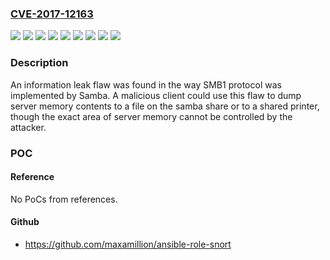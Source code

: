 ### [CVE-2017-12163](https://cve.mitre.org/cgi-bin/cvename.cgi?name=CVE-2017-12163)
![](https://img.shields.io/static/v1?label=Product&message=Red%20Hat%20Enterprise%20Linux%206&color=blue)
![](https://img.shields.io/static/v1?label=Product&message=Red%20Hat%20Enterprise%20Linux%207&color=blue)
![](https://img.shields.io/static/v1?label=Product&message=Red%20Hat%20Gluster%20Storage%203.3%20for%20RHEL%206&color=blue)
![](https://img.shields.io/static/v1?label=Product&message=Red%20Hat%20Gluster%20Storage%203.3%20for%20RHEL%207&color=blue)
![](https://img.shields.io/static/v1?label=Version&message=!%200%3A3.6.23-45.el6_9%20&color=brighgreen)
![](https://img.shields.io/static/v1?label=Version&message=!%200%3A4.6.2-11.el7_4%20&color=brighgreen)
![](https://img.shields.io/static/v1?label=Version&message=!%200%3A4.6.3-6.el6rhs%20&color=brighgreen)
![](https://img.shields.io/static/v1?label=Version&message=!%200%3A4.6.3-6.el7rhgs%20&color=brighgreen)
![](https://img.shields.io/static/v1?label=Vulnerability&message=Exposure%20of%20Sensitive%20Information%20to%20an%20Unauthorized%20Actor&color=brighgreen)

### Description

An information leak flaw was found in the way SMB1 protocol was implemented by Samba. A malicious client could use this flaw to dump server memory contents to a file on the samba share or to a shared printer, though the exact area of server memory cannot be controlled by the attacker.

### POC

#### Reference
No PoCs from references.

#### Github
- https://github.com/maxamillion/ansible-role-snort

